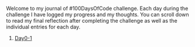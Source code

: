 Welcome to my journal of #100DaysOfCode challenge. Each day during the challenge I have logged my progress and my thoughts. You can scroll down to read my final reflection after completing the challenge as well as the individual entries for each day.

1. [Day0-1](Day0-1)